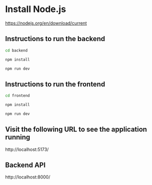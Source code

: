 # Install Node.js
https://nodejs.org/en/download/current

## Instructions to run the backend
```bash
cd backend
```

```bash
npm install
```

```bash
npm run dev
```

## Instructions to run the frontend
```bash
cd frontend
```

```bash
npm install
```

```bash
npm run dev
```

## Visit the following URL to see the application running
http://localhost:5173/

## Backend API
http://localhost:8000/
